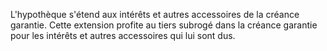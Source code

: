 L'hypothèque s'étend aux intérêts et autres accessoires de la créance garantie. Cette extension profite au tiers subrogé dans la créance garantie pour les intérêts et autres accessoires qui lui sont dus.

